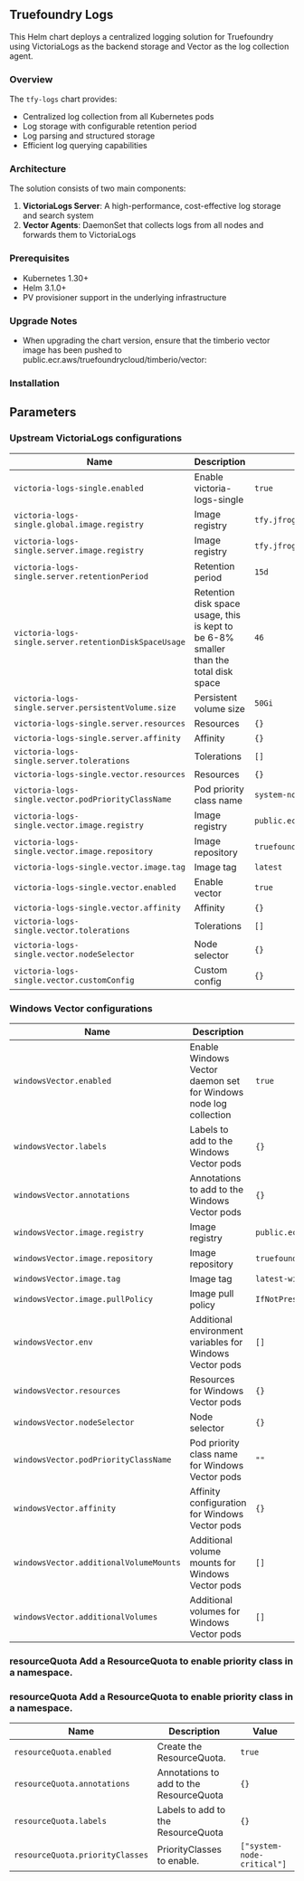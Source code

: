 ## Truefoundry Logs 
This Helm chart deploys a centralized logging solution for Truefoundry using VictoriaLogs as the backend storage and Vector as the log collection agent.

### Overview

The `tfy-logs` chart provides:

- Centralized log collection from all Kubernetes pods
- Log storage with configurable retention period
- Log parsing and structured storage
- Efficient log querying capabilities

### Architecture

The solution consists of two main components:

1. **VictoriaLogs Server**: A high-performance, cost-effective log storage and search system
2. **Vector Agents**: DaemonSet that collects logs from all nodes and forwards them to VictoriaLogs

### Prerequisites

- Kubernetes 1.30+
- Helm 3.1.0+
- PV provisioner support in the underlying infrastructure

### Upgrade Notes
- When upgrading the chart version, ensure that the timberio vector image has been pushed to public.ecr.aws/truefoundrycloud/timberio/vector:<version>

### Installation

## Parameters

### Upstream VictoriaLogs configurations

| Name                                                  | Description                                                                           | Value                              |
| ----------------------------------------------------- | ------------------------------------------------------------------------------------- | ---------------------------------- |
| `victoria-logs-single.enabled`                        | Enable victoria-logs-single                                                           | `true`                             |
| `victoria-logs-single.global.image.registry`          | Image registry                                                                        | `tfy.jfrog.io/tfy-mirror`          |
| `victoria-logs-single.server.image.registry`          | Image registry                                                                        | `tfy.jfrog.io/tfy-mirror`          |
| `victoria-logs-single.server.retentionPeriod`         | Retention period                                                                      | `15d`                              |
| `victoria-logs-single.server.retentionDiskSpaceUsage` | Retention disk space usage, this is kept to be 6-8% smaller than the total disk space | `46`                               |
| `victoria-logs-single.server.persistentVolume.size`   | Persistent volume size                                                                | `50Gi`                             |
| `victoria-logs-single.server.resources`               | Resources                                                                             | `{}`                               |
| `victoria-logs-single.server.affinity`                | Affinity                                                                              | `{}`                               |
| `victoria-logs-single.server.tolerations`             | Tolerations                                                                           | `[]`                               |
| `victoria-logs-single.vector.resources`               | Resources                                                                             | `{}`                               |
| `victoria-logs-single.vector.podPriorityClassName`    | Pod priority class name                                                               | `system-node-critical`             |
| `victoria-logs-single.vector.image.registry`          | Image registry                                                                        | `public.ecr.aws`                   |
| `victoria-logs-single.vector.image.repository`        | Image repository                                                                      | `truefoundrycloud/timberio/vector` |
| `victoria-logs-single.vector.image.tag`               | Image tag                                                                             | `latest`                           |
| `victoria-logs-single.vector.enabled`                 | Enable vector                                                                         | `true`                             |
| `victoria-logs-single.vector.affinity`                | Affinity                                                                              | `{}`                               |
| `victoria-logs-single.vector.tolerations`             | Tolerations                                                                           | `[]`                               |
| `victoria-logs-single.vector.nodeSelector`            | Node selector                                                                         | `{}`                               |
| `victoria-logs-single.vector.customConfig`            | Custom config                                                                         | `{}`                               |

### Windows Vector configurations

| Name                                   | Description                                                      | Value                              |
| -------------------------------------- | ---------------------------------------------------------------- | ---------------------------------- |
| `windowsVector.enabled`                | Enable Windows Vector daemon set for Windows node log collection | `true`                             |
| `windowsVector.labels`                 | Labels to add to the Windows Vector pods                         | `{}`                               |
| `windowsVector.annotations`            | Annotations to add to the Windows Vector pods                    | `{}`                               |
| `windowsVector.image.registry`         | Image registry                                                   | `public.ecr.aws`                   |
| `windowsVector.image.repository`       | Image repository                                                 | `truefoundrycloud/timberio/vector` |
| `windowsVector.image.tag`              | Image tag                                                        | `latest-windows-hl123`             |
| `windowsVector.image.pullPolicy`       | Image pull policy                                                | `IfNotPresent`                     |
| `windowsVector.env`                    | Additional environment variables for Windows Vector pods         | `[]`                               |
| `windowsVector.resources`              | Resources for Windows Vector pods                                | `{}`                               |
| `windowsVector.nodeSelector`           | Node selector                                                    | `{}`                               |
| `windowsVector.podPriorityClassName`   | Pod priority class name for Windows Vector pods                  | `""`                               |
| `windowsVector.affinity`               | Affinity configuration for Windows Vector pods                   | `{}`                               |
| `windowsVector.additionalVolumeMounts` | Additional volume mounts for Windows Vector pods                 | `[]`                               |
| `windowsVector.additionalVolumes`      | Additional volumes for Windows Vector pods                       | `[]`                               |

### resourceQuota Add a ResourceQuota to enable priority class in a namespace.


### resourceQuota Add a ResourceQuota to enable priority class in a namespace.

| Name                            | Description                             | Value                      |
| ------------------------------- | --------------------------------------- | -------------------------- |
| `resourceQuota.enabled`         | Create the ResourceQuota.               | `true`                     |
| `resourceQuota.annotations`     | Annotations to add to the ResourceQuota | `{}`                       |
| `resourceQuota.labels`          | Labels to add to the ResourceQuota      | `{}`                       |
| `resourceQuota.priorityClasses` | PriorityClasses to enable.              | `["system-node-critical"]` |
